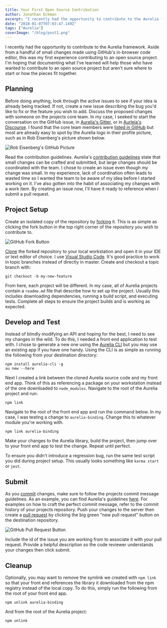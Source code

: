 ```yaml
---
title: Your First Open Source Contribution
author: Jonathan Eckman
excerpt: "I recently had the opportunity to contribute to the Aurelia framework. Aside from a handful of small changes made using GitHub's in-browser code editor, this was my first experience contributing to an open source project. I'm hoping that documenting what I've learned will help those who have wanted to contribute to an open source project but aren't sure where to start or how the pieces fit together."
date: "2018-01-07T07:03:47.149Z"
tags: ["Aurelia"]
coverImage: "/blog/post1.png"
---
```


I recently had the opportunity to contribute to the Aurelia framework. Aside from a handful of small changes made using GitHub's in-browser code editor, this was my first experience contributing to an open source project. I'm hoping that documenting what I've learned will help those who have wanted to contribute to an open source project but aren't sure where to start or how the pieces fit together.

## Planning
Before doing anything, look through the active issues to see if your idea is already being tracked. If not, create a new issue describing the bug you'd like to fix or the feature you wish to add. Discuss the proposed changes with someone on the projects core team. In my case, I seeked to start the conversation on the GitHub issue, in [Aurelia's Gitter](https://gitter.im/aurelia/Discuss), or in [Aurleia's Discourse](https://discourse.aurelia.io/). I found that the core team members were [listed in GitHub](https://github.com/orgs/aurelia/people) but most are already easy to spot by the Aurelia logo in their profile picture, such as in Rob Eisenberg's picture shown below.

![Rob Eisenberg's GitHub Picture](/img/rob.png)

Read the contribution guidelines. Aurelia's [contribution guidelines](https://github.com/DurandalProject/about/blob/master/CONTRIBUTING.md#feature) state that small changes can be crafted and submitted, but large changes should be coordinated with the team. I chose to create an issue even though my change was small. In my experience, lack of coordination often leads to wasted time so I wanted the team to be aware of my idea before I started working on it. I've also gotten into the habit of associating my changes with a work item. By creating an issue now, I'll have it ready to reference when I submit a pull request.

## Project Setup
Create an isolated copy of the repository by [forking](https://help.github.com/articles/fork-a-repo/) it. This is as simple as clicking the fork button in the top right corner of the repository you wish to contribute to.

![GitHub Fork Button](/img/aurelia-binding-repo.png)

[Clone](https://help.github.com/articles/cloning-a-repository/) the forked repository to your local workstation and open it in your IDE or text editor of choice. I use [Visual Studio Code](https://code.visualstudio.com/). It's good practice to work in topic branches instead of directly in master. Create and checkout a topic branch with:

```
git checkout -b my-new-feature
```

From here, each project will be different. In my case, all of Aurelia projects contain a `readme.md` file that describe how to set up the project. Usually this includes downloading dependencies, running a build script, and executing tests. Complete all steps to ensure the project builds and is working as expected. 

## Develop and Test
Instead of blindly modifying an API and hoping for the best, I need to see my changes in the wild. To do this, I needed a front end application to test with. I chose to generate a new one using the [Aurelia CLI](http://aurelia.io/docs/build-systems/aurelia-cli#creating-a-new-aurelia-project) but you may use an existing app if you have one handy. Using the CLI is as simple as running the following from your destination directory:

```
npm install aurelia-cli -g
au new --here
```

Next I created a link between the cloned Aurelia source code and my front end app. Think of this as referencing a package on your workstation instead of the one downloaded to `node_modules`. Navigate to the root of the Aurelia project and run: 

```
npm link
```

Navigate to the root of the front end app and run the command below. In my case, I was testing a change to `aurelia-binding`. Change this to whatever module you're working with. 

```
npm link aurelia-binding
```

Make your changes to the Aurelia library, build the project, then jump over to your front end app to test the change. Repeat until perfect. 

To ensure you didn't introduce a regression bug, run the same test script you did during project setup. This usually looks something like `karma start` or `jest`.

## Submit
As you [commit](https://git-scm.com/docs/git-commit) changes, make sure to follow the projects commit message guidelines. As an example, you can find Aurelia's guidelines [here](https://github.com/DurandalProject/about/blob/master/CONTRIBUTING.md#commit). For examples on how to craft the perfect commit message, refer to the commit history of your projects repository. Push your changes to the server then create a [pull request](https://help.github.com/articles/about-pull-requests/) by clicking the big green "new pull request" button on the destination repository.

![GitHub Pull Request Button](/img/aurelia-binding-pr.png)

Include the id of the issue you are working from to associate it with your pull request. Provide a helpful description so the code reviewer understands your changes then click submit. 

## Cleanup
Optionally, you may want to remove the symlink we created with `npm link` so that your front end references the library it downloaded from the npm registry instead of the local copy. To do this, simply run the following from the root of your front end app.

```
npm unlink aurelia-binding
```

And from the root of the Aurelia project:

```
npm unlink
```
